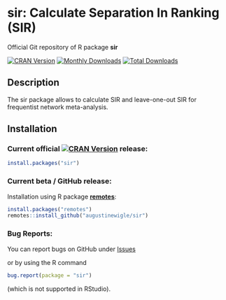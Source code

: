 # sir: Calculate Separation In Ranking (SIR)
Official Git repository of R package **sir**

[![CRAN Version](http://www.r-pkg.org/badges/version/sir)](https://cran.r-project.org/package=sir)
[![Monthly Downloads](http://cranlogs.r-pkg.org/badges/sir)](http://cranlogs.r-pkg.org/badges/sir)
[![Total Downloads](http://cranlogs.r-pkg.org/badges/grand-total/sir)](http://cranlogs.r-pkg.org/badges/grand-total/sir)


## Description

The sir package allows to calculate SIR and leave-one-out SIR for frequentist
network meta-analysis.


## Installation

### Current official [![CRAN Version](http://www.r-pkg.org/badges/version/sir)](https://cran.r-project.org/package=sir) release:
```r
install.packages("sir")
```

### Current beta / GitHub release:

Installation using R package
[**remotes**](https://cran.r-project.org/package=remotes):
```r
install.packages("remotes")
remotes::install_github("augustinewigle/sir")
```


### Bug Reports:

You can report bugs on GitHub under
[Issues](https://github.com/augustinewigle/sir/issues)

or by using the R command

```r
bug.report(package = "sir")
```

(which is not supported in RStudio).
